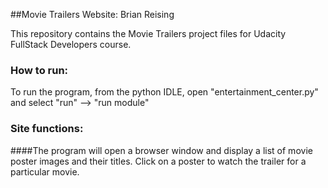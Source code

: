
##Movie Trailers Website: Brian Reising

This repository contains the Movie Trailers project files for Udacity FullStack Developers course. 


### How to run:

To run the program, from the python IDLE, open "entertainment_center.py" and select "run" --> "run module"

### Site functions:

####The program will open a browser window and display a list of movie poster images and their titles. Click on a poster to watch the trailer for a particular movie.

